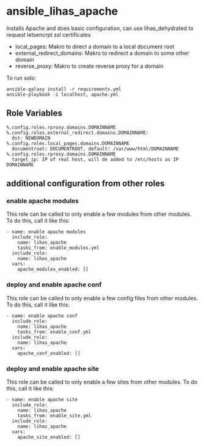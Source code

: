 # ansible_lihas_apache
Installs Apache and does basic configuration, can use lihas_dehydrated to request letsencrpt ssl certificates

* local_pages: Makro to direct a domain to a local document root
* external_redirect_domains: Makro to redirect a domain to some other domain
* reverse_proxy: Makro to create reverse proxy for a domain

To run solo:
```
ansible-galaxy install -r requirements.yml
ansible-playbook -i localhost, apache.yml
```
## Role Variables
```
%.config.roles.rproxy.domains.DOMAINNAME
%.config.roles.external_redirect.domains.DOMAINNAME:
  dst: NEWDOMAIN
%.config.roles.local_pages.domains.DOMAINNAME
  documentroot: DOCUMENTROOT, default: /var/www/html/DOMAINNAME
%.config.roles.rproxy.domains.DOMAINNAME
  target_ip: IP of real host, will de added to /etc/hosts as IP DOMAINNAME
```

## additional configuration from other roles
### enable apache modules
This role can be called to only enable a few modules from other modules. To do this, call it like this:
```
- name: enable apache modules
  include_role:
    name: lihas_apache
    tasks_from: enable_modules.yml
  include_role:
    name: lihas_apache
  vars:
    apache_modules_enabled: []
```
### deploy and enable apache conf
This role can be called to only enable a few config files from other modules. To do this, call it like this:
```
- name: enable apache conf
  include_role:
    name: lihas_apache
    tasks_from: enable_conf.yml
  include_role:
    name: lihas_apache
  vars:
    apache_conf_enabled: []
```
### deploy and enable apache site
This role can be called to only enable a few sites from other modules. To do this, call it like this:
```
- name: enable apache site
  include_role:
    name: lihas_apache
    tasks_from: enable_site.yml
  include_role:
    name: lihas_apache
  vars:
    apache_site_enabled: []
```
